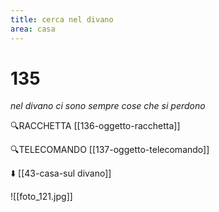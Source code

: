 ```yaml
---
title: cerca nel divano
area: casa
---
```

# 135
_nel divano ci sono sempre cose che si perdono_

🔍RACCHETTA [[136-oggetto-racchetta]]

🔍TELECOMANDO [[137-oggetto-telecomando]]

⬇️ [[43-casa-sul divano]]

![[foto_121.jpg]]